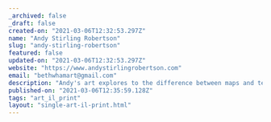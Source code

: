 ```yaml
---
_archived: false
_draft: false
created-on: "2021-03-06T12:32:53.297Z"
name: "Andy Stirling Robertson"
slug: "andy-stirling-robertson"
featured: false
updated-on: "2021-03-06T12:32:53.297Z"
website: "https://www.andystirlingrobertson.com"
email: "bethwhamart@gmail.com"
description: "Andy's art explores to the difference between maps and territory, exploring the dichotomy of space and place. The giclée prints use high quality, fade-resistant, pigment-based inks which result in an archival lifespan of up to 200 years. With a clear focus on sustainability, all prints are only printed after ordering by a carbon neutral printing service. Andy also pledges to plant a tree for every print sold, with the goal of printing 500 trees by 2025. Prints can be purchased via Andy's website."
published-on: "2021-03-06T12:35:59.128Z"
tags: "art_il_print"
layout: "single-art-il-print.html"
---
```



